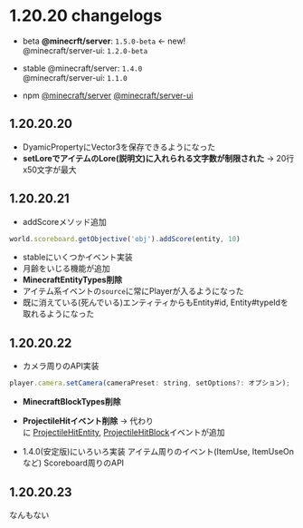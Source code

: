 # 1.20.20 changelogs
- beta
**@minecrft/server**: `1.5.0-beta` ← new!  
@minecraft/server-ui: `1.2.0-beta`

- stable
@minecraft/server: `1.4.0`  
@minecraft/server-ui: `1.1.0`

- npm
[@minecraft/server](https://www.npmjs.com/package/@minecraft/server?activeTab=versions)
[@minecraft/server-ui](https://www.npmjs.com/package/@minecraft/server-ui?activeTab=versions)

## 1.20.20.20
- DyamicPropertyにVector3を保存できるようになった
- **setLoreでアイテムのLore(説明文)に入れられる文字数が制限された**
→ 20行x50文字が最大

## 1.20.20.21
- addScoreメソッド追加
```js
world.scoreboard.getObjective('obj').addScore(entity, 10)
``` 
- stableにいくつかイベント実装
- 月齢をいじる機能が追加
- **MinecraftEntityTypes削除**
- アイテム系イベントの`source`に常にPlayerが入るようになった
- 既に消えている(死んでいる)エンティティからもEntity#id, Entity#typeIdを取れるようになった

## 1.20.20.22
- カメラ周りのAPI実装
```js
player.camera.setCamera(cameraPreset: string, setOptions?: オプション);
``` 
- **MinecraftBlockTypes削除**
- **ProjectileHitイベント削除**
→ 代わりに [ProjectileHitEntity](https://learn.microsoft.com/en-us/minecraft/creator/scriptapi/minecraft/server/projectilehitentityafterevent), [ProjectileHitBlock](https://learn.microsoft.com/en-us/minecraft/creator/scriptapi/minecraft/server/projectilehitblockafterevent)イベントが追加

- 1.4.0(安定版)にいろいろ実装
アイテム周りのイベント(ItemUse, ItemUseOnなど)
Scoreboard周りのAPI

## 1.20.20.23
なんもない
